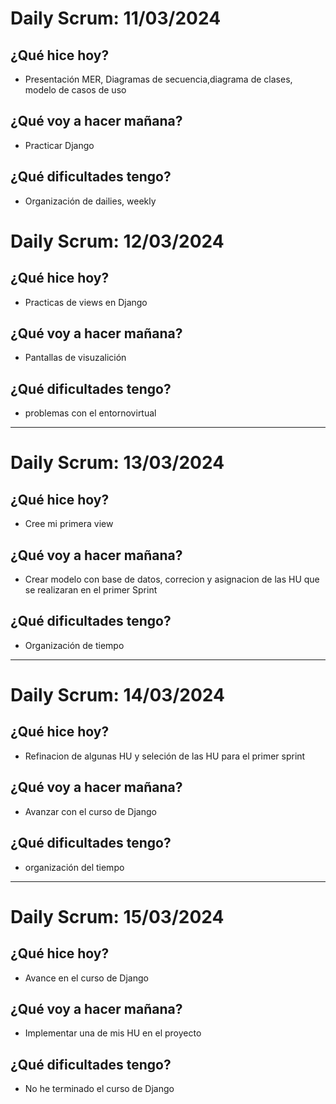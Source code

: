 # Daily Scrum: 11/03/2024

## ¿Qué hice hoy?
- Presentación MER, Diagramas de secuencia,diagrama de clases, modelo de casos de uso

## ¿Qué voy a hacer mañana?
- Practicar Django
## ¿Qué dificultades tengo?
- Organización de dailies, weekly

# Daily Scrum: 12/03/2024

## ¿Qué hice hoy?
- Practicas de views en Django

## ¿Qué voy a hacer mañana?
- Pantallas de visuzalición

## ¿Qué dificultades tengo?
- problemas con el entornovirtual

---

# Daily Scrum: 13/03/2024

## ¿Qué hice hoy?
- Cree mi primera view 

## ¿Qué voy a hacer mañana?
- Crear modelo con base de datos, correcion y asignacion de las HU que se realizaran en el primer Sprint

## ¿Qué dificultades tengo?
- Organización de tiempo

---

# Daily Scrum: 14/03/2024

## ¿Qué hice hoy?
- Refinacion de algunas HU y seleción de las HU  para  el primer sprint

## ¿Qué voy a hacer mañana?
- Avanzar con el curso de Django

## ¿Qué dificultades tengo?
- organización del tiempo

---

# Daily Scrum: 15/03/2024

## ¿Qué hice hoy?
- Avance en el curso de Django

## ¿Qué voy a hacer mañana?
- Implementar una de mis HU en el proyecto 

## ¿Qué dificultades tengo?
- No he terminado el curso de Django